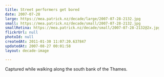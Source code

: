 ```yaml
---
title: Street performers get bored
date: 2007-07-28
large: https://mea.patrick.nz/decade/large/2007-07-28-2132.jpg
small: https://mea.patrick.nz/decade/small/2007-07-28-2132.jpg
smallRetina: https://mea.patrick.nz/decade/small/2007-07-28-2132@2x.jpg
flickrUrl: null
photoId: null
createdAt: 2011-01-30 11:07:20.637847
updatedAt: 2007-08-27 00:01:58
layout: decade-image

---
```

Captured while walking along the south bank of the Thames.
